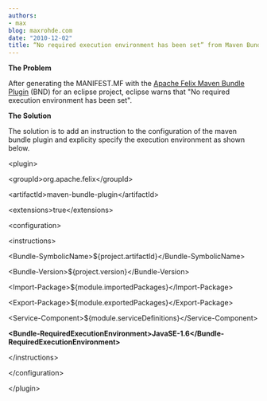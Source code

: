 ```yaml
---
authors:
- max
blog: maxrohde.com
date: "2010-12-02"
title: “No required execution environment has been set” from Maven Bundle Plugin
---
```


**The Problem**

After generating the MANIFEST.MF with the [Apache Felix Maven Bundle Plugin](http://felix.apache.org/site/apache-felix-maven-bundle-plugin-bnd.html) (BND) for an eclipse project, eclipse warns that "No required execution environment has been set".

**The Solution**

The solution is to add an instruction to the configuration of the maven bundle plugin and explicity specify the execution environment as shown below.

<plugin\>

<groupId\>org.apache.felix</groupId\>

<artifactId\>maven\-bundle-plugin</artifactId\>

<extensions\>true</extensions\>

<configuration\>

<instructions\>

<Bundle-SymbolicName\>${project.artifactId}</Bundle-SymbolicName\>

<Bundle-Version\>${project.version}</Bundle-Version\>

<Import-Package\>${module.importedPackages}</Import-Package\>

<Export-Package\>${module.exportedPackages}</Export-Package\>

<Service-Component\>${module.serviceDefinitions}</Service-Component\>

**<Bundle-RequiredExecutionEnvironment\>JavaSE-1.6</Bundle-RequiredExecutionEnvironment\>**

</instructions\>

</configuration\>

</plugin\>
